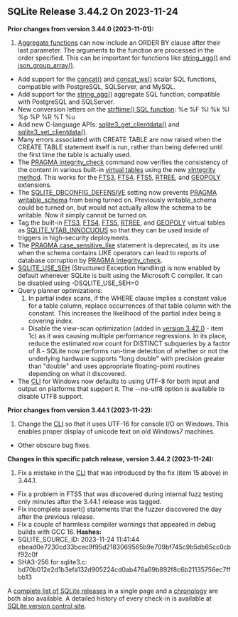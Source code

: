 ## SQLite Release 3\.44\.2 On 2023\-11\-24

**Prior changes from version 3\.44\.0 (2023\-11\-01\):**


1. [Aggregate functions](../lang_aggfunc.html) can now include an ORDER BY clause after their last
 parameter. The arguments to the function are processed in the order
 specified. This can be important for functions like
 [string\_agg()](../lang_aggfunc.html#group_concat) and [json\_group\_array()](../json1.html#jgrouparray).
- Add support for the [concat()](../lang_corefunc.html#concat) and [concat\_ws()](../lang_corefunc.html#concat_ws) scalar SQL functions,
 compatible with PostgreSQL, SQLServer, and MySQL.
- Add support for the [string\_agg()](../lang_aggfunc.html#group_concat) aggregate SQL function, compatible
 with PostgreSQL and SQLServer.
- New conversion letters on the [strftime() SQL function](../lang_datefunc.html#strftm): %e %F %I %k %l %p %P %R %T %u
- Add new C\-language APIs: [sqlite3\_get\_clientdata()](../c3ref/get_clientdata.html) and [sqlite3\_set\_clientdata()](../c3ref/get_clientdata.html).
- Many errors associated with CREATE TABLE are now raised when the CREATE TABLE statement
 itself is run, rather than being deferred until the first time the table is actually
 used.
- The [PRAGMA integrity\_check](../pragma.html#pragma_integrity_check) command now verifies the consistency of the
 content in various built\-in [virtual tables](../vtab.html) using the new [xIntegrity method](../vtab.html#xintegrity).
 This works for the [FTS3](../fts3.html), [FTS4](../fts3.html#fts4), [FTS5](../fts5.html), [RTREE](../rtree.html), and [GEOPOLY](../geopoly.html) extensions.
- The [SQLITE\_DBCONFIG\_DEFENSIVE](../c3ref/c_dbconfig_defensive.html#sqlitedbconfigdefensive) setting now prevents [PRAGMA writable\_schema](../pragma.html#pragma_writable_schema)
 from being turned on. Previously writable\_schema could be turned on, but would
 not actually allow the schema to be writable. Now it simply cannot be turned on.
- Tag the built\-in [FTS3](../fts3.html), [FTS4](../fts3.html#fts4), [FTS5](../fts5.html), [RTREE](../rtree.html), and [GEOPOLY](../geopoly.html) virtual tables as
 [SQLITE\_VTAB\_INNOCUOUS](../c3ref/c_vtab_constraint_support.html#sqlitevtabinnocuous) so that they can be used inside of triggers in
 high\-security deployments.
- The [PRAGMA case\_sensitive\_like](../pragma.html#pragma_case_sensitive_like) statement is deprecated, as its use when the
 schema contains LIKE operators can lead to reports of database corruption
 by [PRAGMA integrity\_check](../pragma.html#pragma_integrity_check).
- [SQLITE\_USE\_SEH](../compile.html#use_seh) (Structured Exception Handling) is now enabled by default whenever
 SQLite is built using the Microsoft C compiler. It can be disabled using
 \-DSQLITE\_USE\_SEH\=0
- Query planner optimizations:
	1. In partial index scans, if the WHERE clause implies a constant value for a table
	 column, replace occurrences of that table column with the constant. This
	 increases the likelihood of the partial index being a covering index.
	 - Disable the view\-scan optimization (added in [version 3\.42\.0](../releaselog/3_42_0.html) \- item 1c) 
	 as it was causing multiple performance regressions. In its place, reduce
	 the estimated row count for DISTINCT subqueries by a factor of 8\.- SQLite now performs run\-time detection of whether or not the underlying hardware
 supports "long double" with precision greater than "double" and uses appropriate
 floating\-point routines depending on what it discovered.
- The [CLI](../cli.html) for Windows now defaults to using UTF\-8 for both input
 and output on platforms that support it. The \-\-no\-utf8 option is available
 to disable UTF8 support.


**Prior changes from version 3\.44\.1 (2023\-11\-22\):**


1. Change the [CLI](../cli.html) so that it uses UTF\-16 for console I/O on Windows. This
 enables proper display of unicode text on old Windows7 machines.
- Other obscure bug fixes.


**Changes in this specific patch release, version 3\.44\.2 (2023\-11\-24\):**


1. Fix a mistake in the [CLI](../cli.html) that was introduced by the fix (item 15 above) in 3\.44\.1\.
- Fix a problem in FTS5 that was discovered during internal fuzz testing only
 minutes after the 3\.44\.1 release was tagged.
- Fix incomplete assert() statements that the fuzzer discovered the day after
 the previous release.
- Fix a couple of harmless compiler warnings that appeared in debug builds with GCC 16\.
**Hashes:**
- SQLITE\_SOURCE\_ID: 2023\-11\-24 11:41:44 ebead0e7230cd33bcec9f95d2183069565b9e709bf745c9b5db65cc0cbf92c0f
- SHA3\-256 for sqlite3\.c: bd70b012e2d1b3efa132d905224cd0ab476a69b892f8c6b21135756ec7ffbb13



A [complete list of SQLite releases](../changes.html)
 in a single page and a [chronology](../chronology.html) are both also available.
 A detailed history of every
 check\-in is available at
 [SQLite version control site](https://www.sqlite.org/src/timeline).






